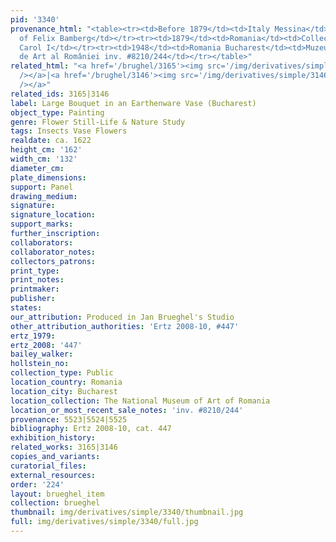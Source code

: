 ```yaml
---
pid: '3340'
provenance_html: "<table><tr><td>Before 1879</td><td>Italy Messina</td><td>Collection
  of Felix Bamberg</td></tr><tr><td>1879</td><td>Romania</td><td>Collection of King
  Carol I</td></tr><tr><td>1948</td><td>Romania Bucharest</td><td>Muzeul National
  de Art al României inv. #8210/244</td></tr></table>"
related_html: "<a href='/brughel/3165'><img src='/img/derivatives/simple/3165/thumbnail.jpg'
  /></a>|<a href='/brughel/3146'><img src='/img/derivatives/simple/3146/thumbnail.jpg'
  /></a>"
related_ids: 3165|3146
label: Large Bouquet in an Earthenware Vase (Bucharest)
object_type: Painting
genre: Flower Still-Life & Nature Study
tags: Insects Vase Flowers
realdate: ca. 1622
height_cm: '162'
width_cm: '132'
diameter_cm: 
plate_dimensions: 
support: Panel
drawing_medium: 
signature: 
signature_location: 
support_marks: 
further_inscription: 
collaborators: 
collaborator_notes: 
collectors_patrons: 
print_type: 
print_notes: 
printmaker: 
publisher: 
states: 
our_attribution: Produced in Jan Brueghel's Studio
other_attribution_authorities: 'Ertz 2008-10, #447'
ertz_1979: 
ertz_2008: '447'
bailey_walker: 
hollstein_no: 
collection_type: Public
location_country: Romania
location_city: Bucharest
location_collection: The National Museum of Art of Romania
location_or_most_recent_sale_notes: 'inv. #8210/244'
provenance: 5523|5524|5525
bibliography: Ertz 2008-10, cat. 447
exhibition_history: 
related_works: 3165|3146
copies_and_variants: 
curatorial_files: 
external_resources: 
order: '224'
layout: brueghel_item
collection: brueghel
thumbnail: img/derivatives/simple/3340/thumbnail.jpg
full: img/derivatives/simple/3340/full.jpg
---
```

